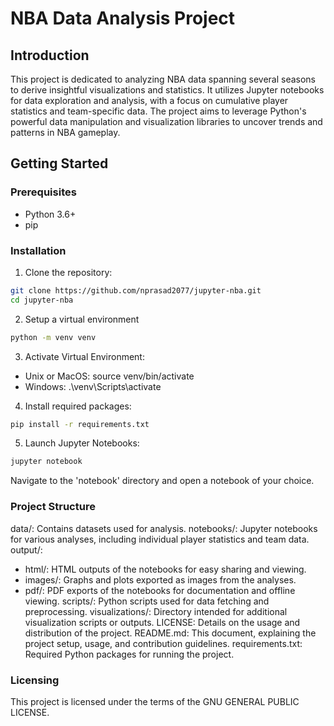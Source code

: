 # NBA Data Analysis Project

## Introduction

This project is dedicated to analyzing NBA data spanning several seasons to derive insightful visualizations and statistics. It utilizes Jupyter notebooks for data exploration and analysis, with a focus on cumulative player statistics and team-specific data. The project aims to leverage Python's powerful data manipulation and visualization libraries to uncover trends and patterns in NBA gameplay.

## Getting Started

### Prerequisites

- Python 3.6+
- pip

### Installation

1. Clone the repository:  

```bash
git clone https://github.com/nprasad2077/jupyter-nba.git
cd jupyter-nba
```

2. Setup a virtual environment

```bash
python -m venv venv
```

3. Activate Virtual Environment:

- Unix or MacOS: source venv/bin/activate
- Windows: .\venv\Scripts\activate

4. Install required packages:

```bash
pip install -r requirements.txt
```

5. Launch Jupyter Notebooks:

```bash
jupyter notebook
```

Navigate to the 'notebook' directory and open a notebook of your choice.

### Project Structure

data/: Contains datasets used for analysis.
notebooks/: Jupyter notebooks for various analyses, including individual player statistics and team data.
output/:

- html/: HTML outputs of the notebooks for easy sharing and viewing.
- images/: Graphs and plots exported as images from the analyses.
- pdf/: PDF exports of the notebooks for documentation and offline viewing.
scripts/: Python scripts used for data fetching and preprocessing.
visualizations/: Directory intended for additional visualization scripts or outputs.
LICENSE: Details on the usage and distribution of the project.
README.md: This document, explaining the project setup, usage, and contribution guidelines.
requirements.txt: Required Python packages for running the project.

### Licensing

This project is licensed under the terms of the GNU GENERAL PUBLIC LICENSE.
